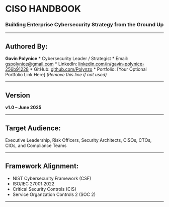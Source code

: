 # CISO HANDBOOK

### Building Enterprise Cybersecurity Strategy from the Ground Up

---

## Authored By:
**Gavin Polynice**
    * Cybersecurity Leader / Strategist
    * Email: gspolynice@gmail.com
    * LinkedIn: [linkedin.com/in/gavin-polynice-256b91228](https://www.linkedin.com/in/gavin-polynice-256b91228)
    * GitHub: [github.com/Polynzo](https://github.com/Polynzo)
    * Portfolio: [Your Optional Portfolio Link Here] *(Remove this line if not used)*

---

## Version
**v1.0 – June 2025**

---

## Target Audience:
Executive Leadership, Risk Officers, Security Architects, CISOs, CTOs, CIOs, and Compliance Teams

---

## Framework Alignment:
- NIST Cybersecurity Framework (CSF)
- ISO/IEC 27001:2022
- Critical Security Controls (CIS)
- Service Organzation Controls 2 (SOC 2)
---
